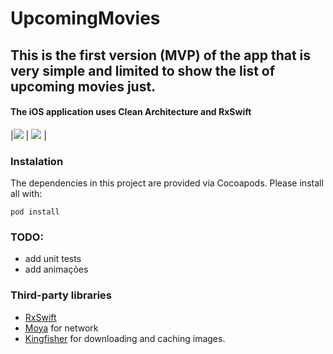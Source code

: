 # UpcomingMovies

## This is the first version (MVP) of the app that is very simple and limited to show the list of upcoming movies just.

#### The iOS application uses Clean Architecture and RxSwift

|![](Screenshots/ScreenShot1.png=320x240) | ![](Screenshots/ScreenShot1.png=320x240) | 

### Instalation

The dependencies in this project are provided via Cocoapods. Please install all with:

`
pod install
`

### TODO:

* add unit tests
* add animações

### Third-party libraries
* [RxSwift](https://github.com/ReactiveX/RxSwift)
* [Moya](https://github.com/Moya/Moya)  for network
* [Kingfisher](https://github.com/onevcat/Kingfisher) for downloading and caching images.


